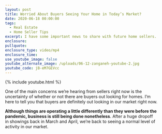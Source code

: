 ```yaml
---
layout: post
title: Worried About Buyers Seeing Your Home in Today’s Market?
date: 2020-06-18 00:00:00
tags:
  - Real Estate
  - Home Seller Tips
excerpt: I have some important news to share with future home sellers.
enclosure:
pullquote:
enclosure_type: video/mp4
enclosure_time:
use_youtube_image: false
youtube_alternate_image: /uploads/06-12-zanganeh-youtube-2.jpg
youtube_code: jB-eM7GEVcc
---
```


{% include youtube.html %}

One of the main concerns we’re hearing from sellers right now is the uncertainty of whether or not there are buyers out looking for homes. I’m here to tell you that buyers are definitely out looking in our market right now.

**Although things are operating a little differently than they were before the pandemic, business is still being done nonetheless**. After a huge dropoff in showings back in March and April, we’re back to seeing a normal level of activity in our market.